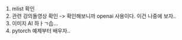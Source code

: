 

1. mlist 확인
2. 관련 강의돌영상 확인 -> 확인해보니까 openai 사용이다. 이건 나중에 보자..
3. 이미지 AI 하ㅏㄱ습...
4. pytorch 예제부터 배우자..